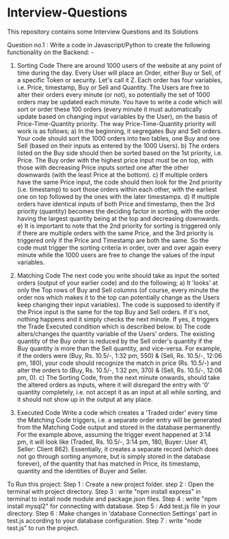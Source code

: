 # Interview-Questions
This repository contains some Interview Questions and its Solutions

Question no.1 : Write a code in Javascript/Python to create the following functionality on the Backend: -
1. Sorting Code
There are around 1000 users of the website at any point of time during the day. Every User will place an Order, either Buy or Sell, of a specific Token or security. Let's call it Z. Each order has four variables, i.e. Price, timestamp, Buy or Sell and Quantity. The Users are free to alter their orders every minute (or not), so potentially the set of 1000 orders may be updated each minute. You have to write a code which will sort or order these 100 orders (every minute it must automatically update based on changing input variables by the User), on the basis of Price-Time-Quantity priority.
The way Price-Time-Quantity priority will work is as follows;
a) In the beginning, it segregates Buy and Sell orders. Your code should sort the 1000 orders into two tables, one Buy and one Sell (based on their inputs as entered by the 1000 Users).
b) The orders listed on the Buy side should then be sorted based on the 1st priority, i.e. Price. The Buy order with the highest price input must be on top, with those with decreasing Price inputs sorted one after the other downwards (with the least Price at the bottom).
c) If multiple orders have the same Price input, the code should then look for the 2nd priority (i.e. timestamp) to sort those orders within each other, with the earliest one on top followed by the ones with the later timestamps.
d) If multiple orders have identical inputs of both Price and timestamp, then the 3rd priority (quantity) becomes the deciding factor in sorting, with the order having the largest quantity being at the top and decreasing downwards.
e) It is important to note that the 2nd priority for sorting is triggered only if there are multiple orders with the same Price, and the 3rd priority is triggered only if the Price and Timestamp are both the same. So the code must trigger the sorting criteria in order, over and over again every minute while the 1000 users are free to change the values of the input variables.

2. Matching Code
The next code you write should take as input the sorted orders (output of your earlier code) and do the following;
a) It 'looks' at only the Top rows of Buy and Sell columns (of course, every minute the order nos which makes it to the top can potentially change as the Users keep changing their input variables). The code is supposed to identify if the Price input is the same for the top Buy and Sell orders. If it's not, nothing happens and it simply checks the next minute. If yes, it triggers the Trade Executed condition which is described below.
b) The code alters/changes the quantity variable of the Users' orders. The existing quantity of the Buy order is reduced by the Sell order's quantity if the Buy quantity is more than the Sell quantity, and vice-versa. For example, if the orders were (Buy, Rs. 10.5/-, 1:32 pm, 550) & (Sell, Rs. 10.5/-, 12:06 pm, 180), your code should recognize the match in price (Rs. 10.5/-) and alter the orders to (Buy, Rs. 10.5/-, 1:32 pm, 370) & (Sell, Rs. 10.5/-, 12:06 pm, 0).
c) The Sorting Code, from the next minute onwards, should take the altered orders as inputs, where it will disregard the entry with '0' quantity completely, i.e. not accept it as an input at all while sorting, and it should not show up in the output at any place.

3. Executed Code
Write a code which creates a 'Traded order' every time the Matching Code triggers, i.e. a separate order entry will be generated from the Matching Code output and stored in the database permanently. For the example above, assuming the trigger event happened at 3:14 pm, it will look like (Traded, Rs. 10.5/-, 3:14 pm, 180, Buyer: User 41, Seller: Client 862). Essentially, it creates a separate record (which does not go through sorting anymore, but is simply stored in the database forever), of the quantity that has matched in Price, its timestamp, quantity and the identities of Buyer and Seller.

To Run this project:
Step 1 : Create a new project folder.
step 2 : Open the terminal with project directory.
Step 3 : write "npm install express" in terminal to install node module and package.json files.
Step 4 : write "npm install mysql2" for connecting with database.
Step 5 : Add test.js file in your directory.
Step 6 : Make changes in 'database Connection Settings' part in test.js according to your database configuration.
Step 7 : write "node test.js" to run the project.
